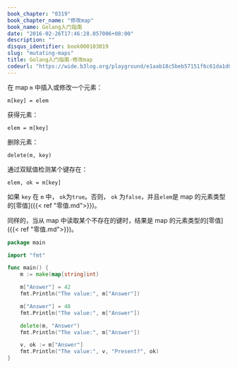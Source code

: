 ```yaml
---
book_chapter: "0319"
book_chapter_name: "修改map"
book_name: Golang入门指南
date: "2016-02-26T17:46:28.057006+08:00"
description: ""
disqus_identifier: book000103019
slug: "mutating-maps"
title: Golang入门指南-修改map
codeurl: "https://wide.b3log.org/playground/e1aab18c5beb57151f6c61da1d099a59.go"
---
```

在 map `m` 中插入或修改一个元素：

	m[key] = elem

获得元素：

	elem = m[key]

删除元素：

	delete(m, key)

通过双赋值检测某个键存在：

	elem, ok = m[key]

如果 `key` 在 `m` 中， `ok`为`true`。否则， `ok` 为`false`，并且`elem`是 map 的元素类型的[零值]({{< ref "零值.md">}})。

同样的，当从 map 中读取某个不存在的键时，结果是 map 的元素类型的[零值]({{< ref "零值.md">}})。

```go
package main

import "fmt"

func main() {
	m := make(map[string]int)

	m["Answer"] = 42
	fmt.Println("The value:", m["Answer"])

	m["Answer"] = 48
	fmt.Println("The value:", m["Answer"])

	delete(m, "Answer")
	fmt.Println("The value:", m["Answer"])

	v, ok := m["Answer"]
	fmt.Println("The value:", v, "Present?", ok)
}

```

